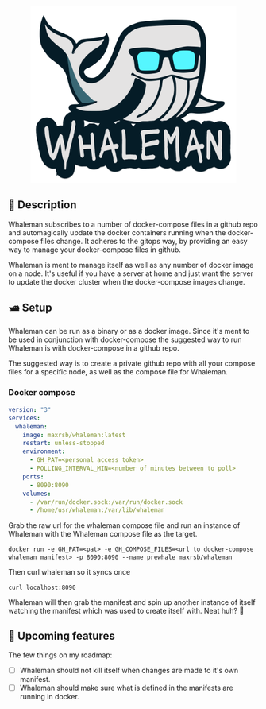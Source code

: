 <p align="center">
  <img src="/assets/whaleman.png" width="414.05px" height="355.05px" >
</p>


## 🐬 Description 
Whaleman subscribes to a number of docker-compose files in a github repo and automagically update the docker containers running when the docker-compose files change. It adheres to the gitops way, by providing an easy way to manage your docker-compose files in github.

Whaleman is ment to manage itself as well as any number of docker image on a node. It's useful if you have a server at home and just want the server to update the docker cluster when the docker-compose images change.

## 🛥️ Setup 

Whaleman can be run as a binary or as a docker image. Since it's ment to be used in conjunction with docker-compose the suggested way to run Whaleman is with docker-compose in a github repo.

The suggested way is to create a private github repo with all your compose files for a specific node, as well as the compose file for Whaleman. 

### Docker compose
```yaml
version: "3"
services:
  whaleman:
    image: maxrsb/whaleman:latest
    restart: unless-stopped
    environment:
      - GH_PAT=<personal access token>
      - POLLING_INTERVAL_MIN=<number of minutes between to poll>
    ports:
      - 8090:8090
    volumes:
      - /var/run/docker.sock:/var/run/docker.sock
      - /home/usr/whaleman:/var/lib/whaleman
```

Grab the raw url for the whaleman compose file and run an instance of Whaleman with the Whaleman compose file as the target.

```shell
docker run -e GH_PAT=<pat> -e GH_COMPOSE_FILES=<url to docker-compose whaleman manifest> -p 8090:8090 --name prewhale maxrsb/whaleman
```

Then curl whaleman so it syncs once

```shell
curl localhost:8090
```

Whaleman will then grab the manifest and spin up another instance of itself watching the manifest which was used to create itself with. Neat huh? 🐳

## 🌟 Upcoming features

The few things on my roadmap:
- [ ] Whaleman should not kill itself when changes are made to it's own manifest.
- [ ] Whaleman should make sure what is defined in the manifests are running in docker.
